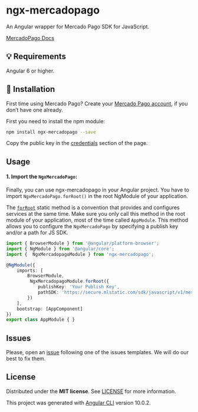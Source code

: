 # ngx-mercadopago

An Angular wrapper for Mercado Pago SDK for JavaScript.

[MercadoPago Docs](https://www.mercadopago.com.ar/developers/es/guides/sdks/official/js)

## 💡 Requirements

Angular 6 or higher.

## 📲 Installation 

First time using Mercado Pago? Create your [Mercado Pago account](https://www.mercadopago.com), if you don’t have one already.

First you need to install the npm module:

```sh
npm install ngx-mercadopago --save
```

Copy the public key in the [credentials](https://www.mercadopago.com.ar/developers/panel/credentials) section of the page.



## Usage

#### 1. Import the `NgxMercadoPago`:

Finally, you can use ngx-mercadopago in your Angular project. You have to import `NgxMercadoPago.forRoot()` in the root NgModule of your application.

The [`forRoot`](https://angular.io/api/router/RouterModule#forroot) static method is a convention that provides and configures services at the same time.
Make sure you only call this method in the root module of your application, most of the time called `AppModule`.
This method allows you to configure the `NgxMercadoPago` by specifying a publish key and/or a path for JS SDK.

```ts
import { BrowserModule } from '@angular/platform-browser';
import { NgModule } from '@angular/core';
import {  NgxMercadopagoModule } from 'ngx-mercadopago';

@NgModule({
    imports: [
        BrowserModule,
         NgxMercadopagoModule.forRoot({
            publishKey: 'Your Publish Key',
            pathSDK: 'https://secure.mlstatic.com/sdk/javascript/v1/mercadopago.js'
        })
    ],
    bootstrap: [AppComponent]
})
export class AppModule { }
```



## Issues

Please, open an [issue](https://github.com/gabfiocchi/ngx-mercadopago/issues) following one of the issues templates. We will do our best to fix them.

## License

Distributed under the **MIT license**. See [LICENSE](https://github.com/gabfiocchi/ngx-mercadopago/blob/master/LICENSE) for more information.


This project was generated with [Angular CLI](https://github.com/angular/angular-cli) version 10.0.2.
